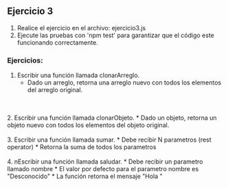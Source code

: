 ## Ejercicio 3

1. Realice el ejercicio en el archivo: ejercicio3.js
2. Ejecute las pruebas con 'npm test' para garantizar que el código este funcionando correctamente.

### Ejercicios:
1. Escribir una función llamada clonarArreglo.
   * Dado un arreglo, retorna una arreglo nuevo con todos los elementos del arreglo original.
<br />
<br /> 
2. Escribir una función llamada clonarObjeto.
   * Dado un objeto, retorna un objeto nuevo con todos los elementos del objeto original.
<br />
<br /> 
3. Escribir una función llamada sumar.
   * Debe recibir N parametros (rest operator)
   * Retorna la suma de todos los parametros
<br />
<br /> 
4. nEscribir una función llamada saludar.
   * Debe recibir un parametro llamado nombre
   * El valor por defecto para el parametro nombre es "Desconocido"
   * La función retorna el mensaje "Hola <nombre>"